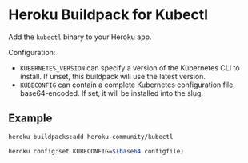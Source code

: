 # Heroku Buildpack for Kubectl

Add the `kubectl` binary to your Heroku app.

Configuration:

* `KUBERNETES_VERSION` can specify a version of the Kubernetes CLI to install. If unset, this buildpack will use the latest version.
* `KUBECONFIG` can contain a complete Kubernetes configuration file, base64-encoded. If set, it will be installed into the slug.

## Example

```bash
heroku buildpacks:add heroku-community/kubectl

heroku config:set KUBECONFIG=$(base64 configfile)
```

